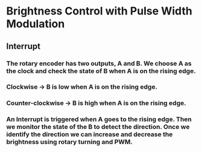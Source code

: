 # Brightness Control with Pulse Width Modulation

## Interrupt

### The rotary encoder has two outputs, A and B. We choose A as the clock and check the state of B when A is on the rising edge. 

### Clockwise -> B is low when A is on the rising edge.

### Counter-clockwise -> B is high when A is on the rising edge.

### An Interrupt is triggered when A goes to the rising edge. Then we monitor the state of the B to detect the direction. Once we identify the direction we can increase and decrease the brightness using rotary turning and PWM.


